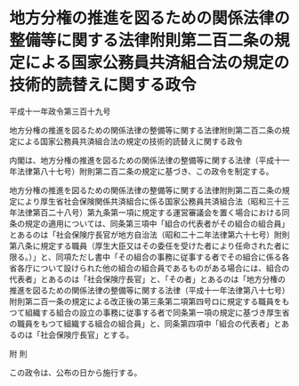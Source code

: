 # 地方分権の推進を図るための関係法律の整備等に関する法律附則第二百二条の規定による国家公務員共済組合法の規定の技術的読替えに関する政令

平成十一年政令第三百十九号

地方分権の推進を図るための関係法律の整備等に関する法律附則第二百二条の規定による国家公務員共済組合法の規定の技術的読替えに関する政令

内閣は、地方分権の推進を図るための関係法律の整備等に関する法律（平成十一年法律第八十七号）附則第二百二条の規定に基づき、この政令を制定する。

地方分権の推進を図るための関係法律の整備等に関する法律附則第二百二条の規定により厚生省社会保険関係共済組合に係る国家公務員共済組合法（昭和三十三年法律第百二十八号）第九条第一項に規定する運営審議会を置く場合における同条の規定の適用については、同条第三項中「組合の代表者がその組合の組合員」とあるのは「社会保険庁長官が地方自治法（昭和二十二年法律第六十七号）附則第八条に規定する職員（厚生大臣又はその委任を受けた者により任命された者に限る。）」と、同項ただし書中「その組合の事務に従事する者でその組合に係る各省各庁について設けられた他の組合の組合員であるものがある場合には、組合の代表者」とあるのは「社会保険庁長官」と、「その者」とあるのは「地方分権の推進を図るための関係法律の整備等に関する法律（平成十一年法律第八十七号）附則第二百一条の規定による改正後の第三条第二項第四号ロに規定する職員をもつて組織する組合の設立の事務に従事する者で同条第一項の規定に基づき厚生省の職員をもつて組織する組合の組合員」と、同条第四項中「組合の代表者」とあるのは「社会保険庁長官」とする。

附 則

この政令は、公布の日から施行する。
